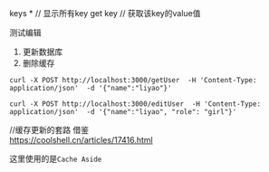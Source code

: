 keys * // 显示所有key
get key  // 获取该key的value值

测试编辑
1. 更新数据库
2. 删除缓存

```
curl -X POST http://localhost:3000/getUser  -H 'Content-Type: application/json'  -d '{"name":"liyao"}'
```

```
curl -X POST http://localhost:3000/editUser  -H 'Content-Type: application/json'  -d '{"name":"liyao", "role": "girl"}'
```


//缓存更新的套路
借鉴	
https://coolshell.cn/articles/17416.html

这里使用的是`Cache Aside `
